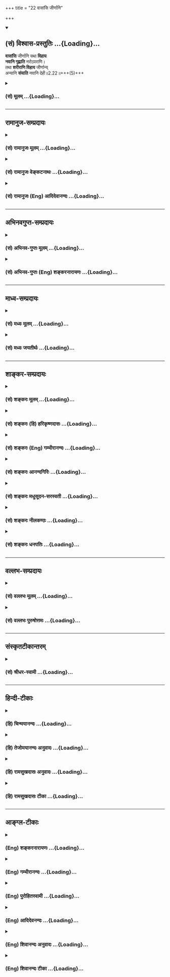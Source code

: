 +++
title = "22 वासांसि जीर्णानि"

+++
<div class="js_include" newlevelforh1="2" title="(सं) विश्वास-प्रस्तुतिः" unfilled url="/purANam_vaiShNavam/mahAbhAratam/06-bhIShma-parva/03-bhagavad-gItA-parva/saMskRtam/vishvAsa-prastutiH/02_sAnkhya-yogaH_sarva-/22_vAsAMsi_jIrNAni.md">
<details open><summary><h2>(सं) विश्वास-प्रस्तुतिः ...{Loading}...</h2></summary>

**वासांसि** जीर्णानि यथा **विहाय**  
**नवानि गृह्णाति** नरोऽपराणि।  
तथा **शरीराणि विहाय** जीर्णान्य्  
अन्यानि **संयाति** नवानि देही॥2.22॥+++(5)+++
</details>
</div>
<div class="js_include collapsed" newlevelforh1="3" title="(सं) मूलम्" unfilled url="/purANam_vaiShNavam/mahAbhAratam/06-bhIShma-parva/03-bhagavad-gItA-parva/saMskRtam/mUlam/02_sAnkhya-yogaH_sarva-/22_vAsAMsi_jIrNAni.md">
<details><summary><h3>(सं) मूलम् ...{Loading}...</h3></summary>

वासांसि जीर्णानि यथा विहाय  
नवानि गृह्णाति नरोऽपराणि।  
तथा शरीराणि विहाय जीर्णा  
न्यन्यानि संयाति नवानि देही।।2.22।।
</details>
</div>


_________________
## रामानुज-सम्प्रदायः
<div class="js_include collapsed" newlevelforh1="3" title="(सं) रामानुजः मूलम्" unfilled url="/purANam_vaiShNavam/mahAbhAratam/06-bhIShma-parva/03-bhagavad-gItA-parva/saMskRtam/rAmAnujaH/mUlam/02_sAnkhya-yogaH_sarva-/22_vAsAMsi_jIrNAni.md">
<details><summary><h3>(सं) रामानुजः मूलम् ...{Loading}...</h3></summary>

।।2.22।। धर्मयुद्धे शरीरं त्यजतां त्यक्तशरीराद् अधिकतरकल्याणशरीरग्रहणं
शास्त्राद् अवगम्यते इति। **जीर्णानि वासांसि विहाय नवानि** कल्याणानि
वासांसि गृह्णताम् इव हर्षनिमित्तिम् एव अत्र उपलभ्यते।  
पुनरपिअविनाशि तु तद्विद्धि येन सर्वमिदं ततम्। (गीता 2।17) इति
पूर्वोक्तम् अविनाशित्वं सुखग्रहणाय  
  
व्यञ्जयन् द्रढयति  

</details>
</div>
<div class="js_include collapsed" newlevelforh1="3" title="(सं) रामानुजः वेङ्कटनाथः" unfilled url="/purANam_vaiShNavam/mahAbhAratam/06-bhIShma-parva/03-bhagavad-gItA-parva/saMskRtam/rAmAnujaH/venkaTanAthaH/02_sAnkhya-yogaH_sarva-/22_vAsAMsi_jIrNAni.md">
<details><summary><h3>(सं) रामानुजः वेङ्कटनाथः ...{Loading}...</h3></summary>

  
  
।।2.22।। शङ्कापूर्वकंवासांसि इति श्लोकमवतारयति यद्यपीति। ननु
सार्वभौमादिशरीरपरित्यागे
तत्तत्कर्मानुरूपनारकतिर्यक्स्थावरादिशरीरपरिग्रहसम्भावनया प्रलयवत्
अपरिगृहीतशरीरतयाऽवस्थितसम्भावनया चास्त्येव शोकनिमित्तम् न च
नूतनत्वमात्रं सुखाय चिरन्तननरपतिगृहपरित्यागेनापि नूतनकारागारप्रवेशादेः
जीर्णोशुकप्रहाणेन नूतनगोणीग्रहणादेश्च दुःखरूपत्वात्। न च वयमिह
मानुषादिशरीरविलयसमनन्तरं अभिनववसनपरिधानवत् अनिमिषदेहादिसङ्ग्रहमुपलभामह
इत्याशङ्क्याह धर्मयुद्धे इति। अधिकतरेति कल्याणविशेषणम्।
नवशब्दाभिप्रेतोक्तिः कल्याणानीति। हर्षनिमित्तमेवेति पुरा शोकाविषयमात्रे
शोकः कृतः इदानीं तु तद्विपरीतहर्षविषये क्रियत इति भावः।  
  
  
  

</details>
</div>
<div class="js_include collapsed" newlevelforh1="3" title="(सं) रामानुजः (Eng) आदिदेवानन्दः" unfilled url="/purANam_vaiShNavam/mahAbhAratam/06-bhIShma-parva/03-bhagavad-gItA-parva/saMskRtam/rAmAnujaH/english/AdidevAnandaH/02_sAnkhya-yogaH_sarva-/22_vAsAMsi_jIrNAni.md">
<details><summary><h3>(सं) रामानुजः (Eng) आदिदेवानन्दः ...{Loading}...</h3></summary>

2.22 That those who give up their bodies in a righteous war get more
beauteous bodies than before, is known through the scriptures. Casting
off worn-out garments and taking new and beautiful ones, can be only a
cause of joy, as seen here in the world in the case of new garments.
Once again Sri Krsna emphasises for easy understanding the
indestructibility of the self, taught before: 'Know that to be
indestructible by which all this is pervaded' (II.17) and confirms it
thus:

</details>
</div>


_________________
## अभिनवगुप्त-सम्प्रदायः
<div class="js_include collapsed" newlevelforh1="3" title="(सं) अभिनव-गुप्तः मूलम्" unfilled url="/purANam_vaiShNavam/mahAbhAratam/06-bhIShma-parva/03-bhagavad-gItA-parva/saMskRtam/abhinava-guptaH/mUlam/02_sAnkhya-yogaH_sarva-/22_vAsAMsi_jIrNAni.md">
<details><summary><h3>(सं) अभिनव-गुप्तः मूलम् ...{Loading}...</h3></summary>

।।2.23।। वासांसि इति। यथा वस्त्राच्छादितः तद्वस्त्रनाशे
समुचितवस्त्रान्तरावृतो न विनश्यति +++(N omits यथा न विनश्यति)+++ एवमात्मा
देहान्तरावृतः।  

</details>
</div>
<div class="js_include collapsed" newlevelforh1="3" title="(सं) अभिनव-गुप्तः (Eng) शङ्करनारायणः" unfilled url="/purANam_vaiShNavam/mahAbhAratam/06-bhIShma-parva/03-bhagavad-gItA-parva/saMskRtam/abhinava-guptaH/english/shankaranArAyaNaH/02_sAnkhya-yogaH_sarva-/22_vAsAMsi_jIrNAni.md">
<details><summary><h3>(सं) अभिनव-गुप्तः (Eng) शङ्करनारायणः ...{Loading}...</h3></summary>

2.22 Vasamsi etc. just as a well - dressed person, on the destruction of
his garment, gets himself dressed in another more suitable garment, and
he does not perish on that account, in the same way the Self, dressed
with different bodies \[behaves\].

</details>
</div>


_________________
## माध्व-सम्प्रदायः
<div class="js_include collapsed" newlevelforh1="3" title="(सं) मध्वः मूलम्" unfilled url="/purANam_vaiShNavam/mahAbhAratam/06-bhIShma-parva/03-bhagavad-gItA-parva/saMskRtam/madhvaH/mUlam/02_sAnkhya-yogaH_sarva-/22_vAsAMsi_jIrNAni.md">
<details><summary><h3>(सं) मध्वः मूलम् ...{Loading}...</h3></summary>

।।2.22।। देहात्मविवेकानुभवार्थं दृष्टान्तमाह वासांसीति।  

</details>
</div>
<div class="js_include collapsed" newlevelforh1="3" title="(सं) मध्वः जयतीर्थः" unfilled url="/purANam_vaiShNavam/mahAbhAratam/06-bhIShma-parva/03-bhagavad-gItA-parva/saMskRtam/madhvaH/jayatIrthaH/02_sAnkhya-yogaH_sarva-/22_vAsAMsi_jIrNAni.md">
<details><summary><h3>(सं) मध्वः जयतीर्थः ...{Loading}...</h3></summary>

।।2.22।। देहानामुपगमापगमयोरप्येक एवायमात्मेत्येतत्देहिनोऽस्मिन् 2।13
इत्यत्रैव सदृष्टान्तमुक्तं अतोवासांसि इति व्यर्थोऽयं श्लोक इत्यत आह
**देहे**ति। कौमारादिदेहानामनतिभिन्नत्वान्न तेन देहात्मनो**र्विवेको**
विनाशित्वाविनाशित्वलक्षणः स्पष्टमनुभवारूढो भवतीति भावः। **दृष्टान्तं**
पूर्वोक्ताद्विलक्षणमिति शेषः। दृष्टान्तमित्युपलक्षणं दार्ष्टान्तिकस्यापि
कथितत्वात्।  

</details>
</div>


_________________
## शाङ्कर-सम्प्रदायः
<div class="js_include collapsed" newlevelforh1="3" title="(सं) शङ्करः मूलम्" unfilled url="/purANam_vaiShNavam/mahAbhAratam/06-bhIShma-parva/03-bhagavad-gItA-parva/saMskRtam/shankaraH/mUlam/02_sAnkhya-yogaH_sarva-/22_vAsAMsi_jIrNAni.md">
<details><summary><h3>(सं) शङ्करः मूलम् ...{Loading}...</h3></summary>

।।2.22।।  
  
वासांसि वस्त्राणि जीर्णानि दुर्बलतां गतानि यथा लोके विहाय परित्यज्य
नवानि अभिनवानि गृह्णाति उपादत्ते नरः पुरुषः अपराणि अन्यानि तथा तद्वदेव
शरीराणि विहाय जीर्णानि अन्यानि संयाति संगच्छति नवानि देही आत्मा पुरुषवत्
अविक्रिय एवेत्यर्थः।।  
कस्मात् अविक्रिय एवेति आह  
  

</details>
</div>
<div class="js_include collapsed" newlevelforh1="3" title="(सं) शङ्करः (हि) हरिकृष्णदासः" unfilled url="/purANam_vaiShNavam/mahAbhAratam/06-bhIShma-parva/03-bhagavad-gItA-parva/saMskRtam/shankaraH/hindI/harikRShNadAsaH/02_sAnkhya-yogaH_sarva-/22_vAsAMsi_jIrNAni.md">
<details><summary><h3>(सं) शङ्करः (हि) हरिकृष्णदासः ...{Loading}...</h3></summary>

।।2.22।। अब हम प्रकृत विषय वर्णन करेंगे। यहाँ ( प्रकरणमें ) आत्माके
अविनाशित्वकी प्रतिज्ञा की गयी है वह किसके सदृश है सो कहा जाता है  
  
जैसे जगत्में मनुष्य पुरानेजीर्ण वस्त्रोंको त्याग कर अन्य नवीन वस्त्रोंको
ग्रहण करते हैं वैसे ही जीवात्मा पुराने शरीरको छोड़कर अन्यान्य नवीन
शरीरोंको प्राप्त करता है। अभिप्राय यह कि ( पुराने वस्त्रोंको छोड़कर नये
धारण करनेवाले ) पुरुषकी भाँति जीवात्मा सदा निर्विकार ही रहता है।  

</details>
</div>
<div class="js_include collapsed" newlevelforh1="3" title="(सं) शङ्करः (Eng) गम्भीरानन्दः" unfilled url="/purANam_vaiShNavam/mahAbhAratam/06-bhIShma-parva/03-bhagavad-gItA-parva/saMskRtam/shankaraH/english/gambhIrAnandaH/02_sAnkhya-yogaH_sarva-/22_vAsAMsi_jIrNAni.md">
<details><summary><h3>(सं) शङ्करः (Eng) गम्भीरानन्दः ...{Loading}...</h3></summary>

2.22 Yatha, as in the world; vihaya, after rejecting jirnani, wornout;
vasamsi, clothes; narah, a man grhnati, takes up; aparani, other;
navani, new ones; tatha, likewise, in that very manner; vihaya, after
rejecting; jirnani, wornout; sarirani, bodies; dehi, the embodied one,
the Self which is surely unchanging like the man (in the example);
samyati, unites with; anyani, other; navani, new ones. This is meaning.

</details>
</div>
<div class="js_include collapsed" newlevelforh1="3" title="(सं) शङ्करः आनन्दगिरिः" unfilled url="/purANam_vaiShNavam/mahAbhAratam/06-bhIShma-parva/03-bhagavad-gItA-parva/saMskRtam/shankaraH/AnandagiriH/02_sAnkhya-yogaH_sarva-/22_vAsAMsi_jIrNAni.md">
<details><summary><h3>(सं) शङ्करः आनन्दगिरिः ...{Loading}...</h3></summary>

।।2.22।। आत्मनोऽविक्रियत्वेन कर्मासंभवं
प्रतिपाद्याविक्रियत्वहेतुसमर्थनार्थमेवोत्तरग्रन्थमवतारयति  **प्रकृतं**
**त्विति।** किं तत्प्रकृतमिति शङ्कमानं प्रत्याह **तत्रेति।**
अविनाशित्वमित्युपलक्षणमविक्रियत्वमित्यर्थः। तदेव दृष्टान्तेन
स्पष्टयितुमुत्तरश्लोकमुत्थापयति **तदित्यादिना।** आत्मनः स्वतो
विक्रियाभावेऽपि पुरातनदेहत्यागे नूतनदेहोपादाने च
विक्रियावत्त्वध्रौव्यादविक्रियत्वमसिद्धमिति चेत्तत्राह **वासांसीति।**
शरीराणि जीर्णानि वयोहानिं गतानि वलीपलितादिसंगतानीत्यर्थः। वाससां
पुरातनानां परित्यागे नवानां चोपादाने
त्यागोपादानकर्तृभूतलौकिकपुरुषस्याप्यविकारित्वेनैकरूपत्ववदात्मनो
देहत्यागोपादानयोरविरुद्धमविक्रियत्वमिति वाक्यार्थमाह **पुरुषवदिति।  
**

</details>
</div>
<div class="js_include collapsed" newlevelforh1="3" title="(सं) शङ्करः मधुसूदन-सरस्वती" unfilled url="/purANam_vaiShNavam/mahAbhAratam/06-bhIShma-parva/03-bhagavad-gItA-parva/saMskRtam/shankaraH/madhusUdana-sarasvatI/02_sAnkhya-yogaH_sarva-/22_vAsAMsi_jIrNAni.md">
<details><summary><h3>(सं) शङ्करः मधुसूदन-सरस्वती ...{Loading}...</h3></summary>

।।2.22।। नन्वेवमात्मनो विनाशित्वाभावेऽपि देहानां विनाशित्वाद्युद्धस्य च
तन्नाशकत्वात्कथं  
  
भीष्मादिदेहानामनेकसुकृतसाधनानां मया युद्धेन विनाशः कार्य इत्याशङ्काया
उत्तरं जीर्णानि विहाय वस्त्राणि नवानि गृह्णाति विक्रियाशून्य एव नरो
यथेत्येतावतैव निर्वाहे अपराणीति विशेषणमुत्कर्षातिशयख्यापनार्थम्। तेन तथा
निकृष्टानि वस्त्राणि विहायोत्कृष्टानि जनो गृह्णातीत्यौचित्यायातम्। तथा
जीर्णानि वयसा तपसा च कृशानि भीष्मादिशरीराणि विहाय अन्यानि देवादिशरीराणि
सर्वोत्कृष्टानि चिरोपार्जितधर्मफलभोगाय संयाति सम्यक्
गर्भवासादिक्लेशव्यतिरेकेण प्राप्नोति। देही  
  
प्रकृष्टधर्मानुष्ठातृदेहवान्भीष्मादिरित्यर्थः। अन्यन्नवतरं कल्याणतरं रूपं
कुरुते पित्र्यं वा गान्धर्वं वा दैवं वा प्राजापत्यं वा ब्राह्मं वा
इत्यादिश्रुतेः। एतदुक्तं भवति भीष्मादयो हि यावज्जीवं
धर्मानुष्ठानक्लेशेनैव जर्जरशरीरा वर्तमानशरीरपातमन्तरेण  
  
तत्फलभोगायासमर्था यदि धर्मयुद्धेन स्वर्गप्रतिबन्धकानि जर्जरशरीराणि
पातयित्वा दिव्यदेहसंपादनेन स्वर्गभोगयोग्याः क्रियन्ते त्वया
तदात्यन्तमुपकृता एव ते। दुर्योधनादीनामपि
स्वर्गभोगयोग्यदेहसंपादनान्महानुपकार एव। तथाचात्यन्तमुपकारके  
  
युद्धेऽपकारकत्वभ्रमं मा कार्षीरितिअपराणि अन्यानि संयाति इति
पदत्रयवशाद्भगवदभिप्राय एवमभ्यूहितः। अनेन  
  
दृष्टान्तेनाविकृतत्वप्रतिपादनमात्मनः क्रियत इति तु प्राचां
व्याख्यानमतिस्पष्टम्।  

</details>
</div>
<div class="js_include collapsed" newlevelforh1="3" title="(सं) शङ्करः नीलकण्ठः" unfilled url="/purANam_vaiShNavam/mahAbhAratam/06-bhIShma-parva/03-bhagavad-gItA-parva/saMskRtam/shankaraH/nIlakaNThaH/02_sAnkhya-yogaH_sarva-/22_vAsAMsi_jIrNAni.md">
<details><summary><h3>(सं) शङ्करः नीलकण्ठः ...{Loading}...</h3></summary>

।।2.22।। ननुब्राह्मणो यजेतजातपुत्रः कृष्णकेशोऽग्नीनादधीत इति आत्मानं
वयोवर्णादिविशेषणवन्तमेवाधिकृत्य कर्मविधयः प्रवर्तन्ते तेन नीलादुत्पलमिव
देहादन्य आत्मावधारयितुं न शक्यत इत्याशङ्क्याह **वासांसीति।** दण्डी
प्रैषानन्वाहेति दण्डस्य विशेषणत्वेऽपि न प्रैषानुवक्तृस्वरूपान्तर्गतत्वम्
एवं ब्राह्मणत्वादेरपि न स्वर्गकामस्वरूपान्तर्गतत्वमिति
वस्त्रदेवदत्तयोरिव जडाजडयोर्देहात्मनोरत्यन्तविलक्षणत्वमस्तीति
वस्त्रनाशेन देवदत्तनाशं मन्वानस्येव तव देहनाशादात्मनाशं
मन्वानस्यात्यन्तमौढ्यं स्पष्टमिति भावः। स्पष्टार्थश्च श्लोकः।  

</details>
</div>
<div class="js_include collapsed" newlevelforh1="3" title="(सं) शङ्करः धनपतिः" unfilled url="/purANam_vaiShNavam/mahAbhAratam/06-bhIShma-parva/03-bhagavad-gItA-parva/saMskRtam/shankaraH/dhanapatiH/02_sAnkhya-yogaH_sarva-/22_vAsAMsi_jIrNAni.md">
<details><summary><h3>(सं) शङ्करः धनपतिः ...{Loading}...</h3></summary>

।।2.22।। नन्वात्मनः पुरातनदेहत्यागे नवीनदेहोपादाने च सति
विक्रियावत्त्वध्रौव्यादविक्रियत्वमसिद्धमित्याशङ्कां दृष्टान्तेन परिहरति
**वासांसीति।** यथा लोके जीर्णानि दुर्बलतां गतानि वस्त्राणि नरः पुरुषः
परित्यज्यापराण्यन्यानि नवान्युपादत्ते तद्वदेव देह्यात्मा जीर्णानि
शरीराणि विहायान्यानि नवानि संगच्छति। जीर्णानीत्यादिविशेषणत्रयेण
वस्त्राणां शरीराणां च जीर्णत्वादिमत्त्वेऽपि तदुपादानत्यागकर्त्रोः
पुरुषदेहिनोस्तत्त्वाभावबोधकेन तयोरविक्रियत्वं कथितम्। तथाच
पुरुषवदविक्रिय एवात्मेत्यर्थः। यत्तु केचित् नन्वेवमात्मनोऽविनाशित्वेऽपि
देहानां विनाशित्वाद्युद्धस्य तन्नाशकत्वात्कथं
भीष्मादिदेहानामनेकसुकृतसाधकानां मया युद्धेन विनाशः कार्य इत्याशङ्कायां
उत्तरं वासांसीति। यथा निकृष्टानि वस्त्राणि विहाय नवान्युत्कृष्टानि जनो
गृह्णाति तथा वयसा तपसा च कृशानि भीष्मादिशरीराणि विहायान्यानि
देवादिशरीराणि सर्वोत्कृष्टानि संयाति देही प्रकृष्टधर्मानुष्ठाता
देहवान्भीष्मादिरित्यर्थः। तथाचात्यन्तमुपकारके युद्धेऽपकारकत्वभ्रमं मा
कार्षीरिति। तच्चिन्त्यम्। प्रकरणविरोधस्य विशेष्याध्याहारदोषस्य च
स्पष्टत्वात् जीर्णानिति विशेषणात् नवीनादिसाधारणशरीरनाशनिमित्तस्य
युद्धस्यात्यन्तोपकारकताया मूलादसिद्धेश्च उक्तरीत्या पराणीति पदस्य
सार्थकत्वेन जीर्णानि विहाय नवानि गृह्णाति विक्रियाशून्य एव नरो
यथेत्येतावतैव निर्वाहे अपराणीति विशेषणमुत्कर्षातिशयख्यापनार्थमिति वर्णनं
त्वयुक्तमिति दिक्। अतएवानेन दृष्टान्तेनाविकृत्वप्रतिपादनमात्मनः क्रियत
इति प्राचां व्याख्यानमतिस्पष्टमिति कटाक्षोऽपि परास्तः।
आत्माविक्रियत्वप्रतिपादकपूर्वोत्तरप्रकरणानुसारिमूलादतिस्पष्टतया
प्रतीयमानस्य भाष्योक्तव्याख्यानस्यैव सभ्यक्त्वात्।  

</details>
</div>


_________________
## वल्लभ-सम्प्रदायः
<div class="js_include collapsed" newlevelforh1="3" title="(सं) वल्लभः मूलम्" unfilled url="/purANam_vaiShNavam/mahAbhAratam/06-bhIShma-parva/03-bhagavad-gItA-parva/saMskRtam/vallabhaH/mUlam/02_sAnkhya-yogaH_sarva-/22_vAsAMsi_jIrNAni.md">
<details><summary><h3>(सं) वल्लभः मूलम् ...{Loading}...</h3></summary>

।।2.22।। नन्वात्मनोऽविनाशेऽपि तदीयभोगसाधनदेहानां विनाशं पर्यालोच्य
शोचामीति चेत्तत्राह वासांसीति। यथेति दृष्टान्तः। नरो जीर्णानि वासांसि
विहायापराणि नवानि गृह्णाति तथा देही जीव आत्मा जीर्णानि शरीराणि
त्यक्त्वाऽन्यानि नवानि प्राप्नोति। कर्मनिबन्धनानां नूतनानां
देहानामवश्यम्भावात् न जीर्णदेहनाशे शोकावकाश इति भावः।  

</details>
</div>
<div class="js_include collapsed" newlevelforh1="3" title="(सं) वल्लभः पुरुषोत्तमः" unfilled url="/purANam_vaiShNavam/mahAbhAratam/06-bhIShma-parva/03-bhagavad-gItA-parva/saMskRtam/vallabhaH/puruShottamaH/02_sAnkhya-yogaH_sarva-/22_vAsAMsi_jIrNAni.md">
<details><summary><h3>(सं) वल्लभः पुरुषोत्तमः ...{Loading}...</h3></summary>

  
  
।।2.22।। ननु भगवत्क्रीडार्थं सृष्टदेहादीनां मारणमपि दोषरूपं अतः शोचामीति
चेत्तत्राह वासांसीति। यथा जीर्णानि कार्यानुपयुक्तानि वासांसि विहाय नवानि
कार्योपयोगीनि अपराणि पूर्वविलक्षणानि नरो गृह्णाति तथा जीर्णानि
मत्क्रीडानुपयुक्तानि शरीराणि विहाय नवानि अन्यानि मत्क्रीडार्थं
विलक्षणरसोत्पादकानि देही संयाति मदिच्छया प्राप्नोती त्यर्थः।  
  
  
  

</details>
</div>


_________________
## संस्कृतटीकान्तरम्
<div class="js_include collapsed" newlevelforh1="3" title="(सं) श्रीधर-स्वामी" unfilled url="/purANam_vaiShNavam/mahAbhAratam/06-bhIShma-parva/03-bhagavad-gItA-parva/saMskRtam/shrIdhara-svAmI/02_sAnkhya-yogaH_sarva-/22_vAsAMsi_jIrNAni.md">
<details><summary><h3>(सं) श्रीधर-स्वामी ...{Loading}...</h3></summary>

।।2.22।। नन्वात्मनोऽविनाशित्वेऽपि तदीयशरीरनाशं पर्यालोच्य शोचामीति
चेत्तत्राह **वासांसीति।** कर्मनिबन्धनभूतानां देहानामवश्यंभावित्वान्न
जीर्णदेहनाशे शोकावकाश इत्यर्थः।  

</details>
</div>


_________________
## हिन्दी-टीकाः
<div class="js_include collapsed" newlevelforh1="3" title="(हि) चिन्मयानन्दः" unfilled url="/purANam_vaiShNavam/mahAbhAratam/06-bhIShma-parva/03-bhagavad-gItA-parva/hindI/chinmayAnandaH/02_sAnkhya-yogaH_sarva-/22_vAsAMsi_jIrNAni.md">
<details><summary><h3>(हि) चिन्मयानन्दः ...{Loading}...</h3></summary>

।।2.22।। गीता के प्राय उद्धृत किये जाने वाले अनेक प्रसिद्ध श्लोकों में
यह एक श्लोक है जिसमें एक अत्यन्त व्यावहारिक दृष्टांत के द्वारा यह स्पष्ट
किया गया है कि किस प्रकार जीवात्मा एक देह को छोड़कर अन्य देह के साथ
तादात्म्य करके नई परिस्थितियों में नए अनुभव प्राप्त करता है। व्यास जी
द्वारा प्रयुक्त यह दृष्टान्त अत्यन्त सुपरिचित है।  
जैसे मनुष्य व्यावहारिक जीवन में भिन्नभिन्न अवसरों पर समयोचित वस्त्रों को
धारण करता है वैसे ही जीवात्मा एक देह को त्यागकर अन्य प्रकार के अनुभव
प्राप्त करने के लिये किसी अन्य देह को धारण करता है। कोई भी व्यक्ति
रात्रिपरिधान (नाईट गाउन) पहने अपने कार्यालय नहीं जाता और न ही कार्यालय
के वस्त्र पहनकर टेनिस खेलता है। वह अवसर और कार्य के अनुकूल वस्त्र पहनता
है। यही बात मृत्यु के विषय में भी है।  
यह दृष्टांत इतना सरल और बुद्धिग्राह्य है कि इसके द्वारा न केवल अर्जुन
वरन् दीर्घ कालावधि के पश्चात भी गीता का कोई भी अध्येता या श्रोता देह
त्याग के विषय को स्पष्ट रूप से समझ सकता है।  
अनुपयोगी वस्त्रों को बदलना किसी के लिये भी पीड़ा की बात नहीं होती और
विशेषकर जब पुराने वस्त्र त्यागकर नए वस्त्र धारण करने हों तब तो कष्ट का
कोई कारण ही नहीं होता। इसी प्रकार जब जीव यह पाता है कि उसका वर्तमान शरीर
उसके लिये अब कोई प्रयोजन नहीं रखता तब वह उस जीर्ण शरीर का त्याग कर देता
है। शरीर के इस जीर्णत्व का निश्चय इसको धारण करने वाला ही कर सकता है
क्योंकि जीर्णत्व का सम्बन्ध न धारणकर्त्ता की आयु से है और न उसकी शारीरिक
अवस्था से है।  
जीर्ण शब्द के तात्पर्य को न समझकर अनेक आलोचक इस श्लोक का विरोध करते हैं।
उनकी मुख्य युक्ति यह है कि जगत् में अनेक बालक और युवक मरते देखे जाते हैं
जिनका शरीर जीर्ण नहीं था। शारीरिक दृष्टि से यह कथन सही होने पर भी जीव की
विकास की दृष्टि से देखें तो यदि जीव के लिये वह शरीर अनुपयोगी हुआ तो उस
शरीर को जीर्ण ही माना जायेगा। कोई धनी व्यक्ति प्रतिवर्ष अपना भवन या वाहन
बदलना चाहता है और हर बार उसे कोई न कोई क्रय करने वाला भी मिल जाता है। उस
धनी व्यक्ति की दृष्टि से वह भवन या वाहन पुराना या अनुपयोगी हो चुका है
परन्तु ग्राहक की दृष्टि से वही घर नये के समान उपयोगी है। इसी प्रकार शरीर
जीर्ण हुआ या नहीं इसका निश्चय उसको धारण करने वाला जीव ही कर सकता है।  
यह श्लोक पुनर्जन्म के सिद्धान्त को दृढ़ करता है जिसकी विवेचना हम 12वें
श्लोक में पहले ही कर चुके हैं।  
इस दृष्टांत के द्वारा अर्जुन को यह बात निश्चय ही समझ में आ गयी होगी कि
मृत्यु केवल उन्हीं को भयभीत करती है जिन्हें उसका ज्ञान नहीं होता है।
परन्तु मृत्यु के रहस्य एवं संकेतार्थ को समझने वाले व्यक्ति को कोई पीड़ा
या शोक नहीं होता जैसे वस्त्र बदलने से शरीर को कोई कष्ट नहीं होता और न ही
एक वस्त्र के त्याग के बाद हम सदैव विवस्त्र अवस्था में ही रहते हैं। इसी
प्रकार विकास की दृष्टि से जीव का भी देह का त्याग होता है और वह नये
अनुभवों की प्राप्ति के लिये उपयुक्त नवीन देह को धारण करता है। उसमें कोई
कष्ट नहीं है। यह विकास और परिवर्तन जीव के लिये है न कि चैतन्य स्वरूप
आत्मा के लिये। आत्मा सदा परिपूर्ण है उसे विकास की आवश्यकता नहीं।  
आत्मा अविकारी अपरिवर्तनशील क्यों है भगवान् कहते हैं  

</details>
</div>
<div class="js_include collapsed" newlevelforh1="3" title="(हि) तेजोमयानन्दः अनुवादः" unfilled url="/purANam_vaiShNavam/mahAbhAratam/06-bhIShma-parva/03-bhagavad-gItA-parva/hindI/tejomayAnandaH/anuvAdaH/02_sAnkhya-yogaH_sarva-/22_vAsAMsi_jIrNAni.md">
<details><summary><h3>(हि) तेजोमयानन्दः अनुवादः ...{Loading}...</h3></summary>

।।2.22।। जैसे मनुष्य जीर्ण वस्त्रों को त्यागकर दूसरे नये वस्त्रों को
धारण करता है, वैसे ही देही जीवात्मा पुराने शरीरों को त्याग कर दूसरे नए
शरीरों को प्राप्त होता है।।

</details>
</div>
<div class="js_include collapsed" newlevelforh1="3" title="(हि) रामसुखदासः अनुवादः" unfilled url="/purANam_vaiShNavam/mahAbhAratam/06-bhIShma-parva/03-bhagavad-gItA-parva/hindI/rAmasukhadAsaH/anuvAdaH/02_sAnkhya-yogaH_sarva-/22_vAsAMsi_jIrNAni.md">
<details><summary><h3>(हि) रामसुखदासः अनुवादः ...{Loading}...</h3></summary>

।।2.22।। मनुष्य जैसे पुराने कपड़ोंको छोड़कर दूसरे नये कपड़े धारण कर लेता
है, ऐसे ही देही पुराने शरीरोंको छोड़कर दूसरे नये शरीरोंमें चला जाता है।

</details>
</div>
<div class="js_include collapsed" newlevelforh1="3" title="(हि) रामसुखदासः टीका" unfilled url="/purANam_vaiShNavam/mahAbhAratam/06-bhIShma-parva/03-bhagavad-gItA-parva/hindI/rAmasukhadAsaH/TIkA/02_sAnkhya-yogaH_sarva-/22_vAsAMsi_jIrNAni.md">
<details><summary><h3>(हि) रामसुखदासः टीका ...{Loading}...</h3></summary>

2.22।।***व्याख्या--*'वासांसि जीर्णानि ৷৷. संयाति नवानि देही'--**इसी
अध्यायके तेरहवें श्लोकमें सूत्ररूपसे कहा गया था कि देहान्तरकी प्राप्तिके
विषयमें धीर पुरुष शोक नहीं करते। अब उसी बातको उदाहरण देकर स्पष्टरूपसे कह
रहे हैं कि जैसे पुराने कपड़ोंके परिवर्तनपर मनुष्यको शोक नहीं होता, ऐसे
ही शरीरोंके परिवर्तनपर भी शोक नहीं होना चाहिये।  
कपड़े मनुष्य ही बदलते हैं, पशु-पक्षी नहीं; अतः यहाँ कपड़े बदलनेके
उदाहरणमें **'नरः'**पद दिया है। यह **'नरः'** पद मनुष्ययोनिका वाचक है
और इसमें स्त्री-पुरुष, बालक-बालिकाएँ, जवान-बूढ़े आदि सभी आ जाते हैं।  
जैसे मनुष्य पुराने कपड़ोंको छोड़कर दूसरे नये कपड़ोंको धारण करता है, ऐसे
ही यह देही पुराने शरीरोंको छोड़कर दूसरे नये शरीरोंको धारण करता है।
पुराना शरीर छोड़नेको 'मरना' कह देते हैं, और नया शरीर धारण करनेको
'जन्मना' कह देते हैं। जबतक प्रकृतिके साथ सम्बन्ध रहता है, तबतक यह देही
पुराने शरीरोंको छोड़कर कर्मोंके अनुसार या अन्तकालीन चिन्तनके अनुसार
नये-नये शरीरोंको प्राप्त होता रहता है।  
यहाँ **'शरीराणि'** पदमें बहुवचन देनेका तात्पर्य है कि जबतक शरीरीको
अपने वास्तविक स्वरूपका यथार्थ बोध नहीं होता, तबतक यह शरीरी अनन्तकालतक
शरीर धारण करता ही रहता है। आजतक इसने कितने शरीर धारण किये हैं, इसकी
गिनती भी सम्भव नहीं है। इस बातको लक्ष्यमें रखकर **'शरीराणि'** पदमें
बहुवचनका प्रयोग किया गया है तथा सम्पूर्ण जीवोंका लक्ष्य करानेके लिये
यहाँ **'देही'** पद आया है।  
  
  
यहाँ श्लोकके पूर्वार्धमें तो जीर्ण कपड़ोंकी बात कही है और उत्तरार्धमें
जीर्ण शरीरोंकी। जीर्ण कपड़ोंका दृष्टान्त शरीरोंमें कैसे लागू होगा; कारण
कि शरीर तो बच्चों और जवानोंके भी मर जाते हैं। केवल बूढ़ोंके जीर्ण शरीर
मर जाते हों, यह बात तो है नहीं! इसका उत्तर यह है कि शरीर तो आयु समाप्त
होनेपर ही मरता है और आयु समाप्त होना ही शरीरका जीर्ण होना है **(टिप्पणी
प₀ 62)**। शरीर चाहे बच्चोंका हो, चाहे जवानोंका हो, चाहे वृद्धोंका हो,
आयु समाप्त होनेपर वे सभी जीर्ण ही कहलायेंगे।  
  
इस श्लोकमें भगवान्ने **'यथा'** और **'तथा'** पद देकर कहा है कि जैसे
मनुष्य पुराने कपड़ोंको छोड़कर नये कपड़े धारण कर लेता है, वैसे ही यह देही
पुराने शरीरोंको छोड़कर नये शरीरोंमें चला जाता है। यहाँ एक शंका होती है।
जैसे कुमार, युवा और वृद्ध अवस्थाएँ अपने-आप होती हैं, वैसे ही देहान्तरकी
प्राप्ति अपने-आप होती है (2। 13) यहाँ तो **'यथा'** (जैसे) और
**'तथा'** (वैसे) घट जाते हैं। परन्तु (इस श्लोकमें) पुराने कपड़ोंको
छोड़नेमें और नये कपड़े धारण करनेमें तो मनुष्यकी स्वतन्त्रता है, पर
पुराने शरीरोंको छोड़नेमें और नये शरीर धारण करनेमें देहीकी स्वतन्त्रता
नहीं है। इसलिये यहाँ **'यथा'** और **'तथा'**कैसे घटेंगे; इसका समाधान
है कि यहाँ भगवान्का तात्पर्य स्वतन्त्रता-परतन्त्रताकी बात कहनेमें नहीं
हैं, प्रत्युत शरीरके वियोगसे होनेवाले शोकको मिटानेमें है। जैसे पुराने
कपड़ोंको छोड़कर नये कपडे धारण करनेपर भी धारण करनेवाला (मनुष्य) वही रहता
है, वैसे ही पुराने शरीरोंको छोड़कर नये शरीरोंमें चले जानेपर भी देही
ज्यों-का-त्यों निर्लिप्तरूपसे रहता है; अतः शोक करनेकी कोई बात है ही
नहीं। इस दृष्टिसे यह दृष्टान्त ठीक ही है।  
दूसरी शंका यह होती है कि पुराने कपड़े छोड़नेमें और नये कपड़े धारण
करनेमें तो सुख होता है, पर पुराने शरीर छोड़नेमें और नये शरीर धारण
करनेमें दुःख होता है। अतः यहाँ **'यथा'** और **'तथा'** कैसे घटेंगे;
इसका समाधान .यह है कि शरीरोंके मरनेका जो दुःख होता है, वह मरनेसे नहीं
होता, प्रत्युत जीनेकी इच्छासे होता है। 'मैं जीता रहूँ'--ऐसी जीनेकी इच्छा
भीतरमें रहती है और मरना पड़ता है तब दुःख होता है। तात्पर्य यह हुआ कि जब
मनुष्य शरीरके साथ एकात्मता कर लेता है, तब वह शरीरके मरनेसे अपना मरना मान
लेता है और दुःखी होता है। परन्तु जो शरीरके साथ अपनी एकात्मता नहीं मानता,
उसको मरनेमें दुःख नहीं होता, प्रत्युत आनन्द होता है! जैसे, मनुष्य
कपड़ोंके साथ अपनी एकात्मता नहीं मानता, तो कपड़ोंको बदलनेमें उसको दुःख
नहीं होता। कारण कि वहाँ उसका यह विवेक स्पष्टतया जाग्रत् रहता है कि कपड़े
अलग है और मैं अलग हूँ। परन्तु वही कपड़ोंका बदलना अगर छोटे बच्चेका किया
जाय, तो वह पुराने कपड़े उतारनेमें और नये कपड़े धारण करनेमें भी रोता है।
उसका यह दुःख केवल मूर्खतासे, नासमझीसे होता है। इस मूर्खताको मिटानेके
लिये ही भगवान्ने यहाँ **'यथा'** और **'तथा'** पद देकर कपड़ोंका
दृष्टान्त दिया है।  
यहाँ भगवान्ने कपड़ोंके धारण करनेमें तो **'गृह्णाति'** (धारण करता है)
क्रिया दी, पर शरीरोंके धारण करनेमें संयाति (जाता है) क्रिया दी, ऐसा
क्रियाभेद भगवान्ने क्यों किया; लौकिक दृष्टिसे बेसमझीके कारण ऐसा दीखता है
कि मनुष्य अपनी जगह रहता हुआ ही कपड़ोंको धारण करता है और देहान्तरकी
प्राप्तिमें देहीको उन-उन देहोंमें जाना पड़ता है। इस लौकिक दृष्टिको लेकर
ही भगवान्ने क्रियाभेद किया है।  
**'विशेष बात'**  
  
गीतामें **'येन सर्वमिदं ततम्'** (2। 17),**'नित्यः सर्वगतः
स्थाणुः'** (2। 24) आदि पदोंसे देहीको सर्वत्र व्याप्त, नित्य, सर्वगत और
स्थिर स्वभाववाला बताया तथा **'संयाति नवानि देही'** (2। 22) **'शरीरं
यदवाप्नोति'**(15। 8) आदि पदोंसे देहीको दूसरे शरीरोंमें जानेकी बात कही
गयी है। अतः जो सर्वगत है, सर्वत्र व्याप्त है, उसका जाना-आना कैसे;
क्योंकि जो जिस देशमें न हो, उस देशमें चला जाय, तो इसको 'जाना' कहते हैं;
और जो दूसरे देशमें है, वह इस देशमें आ जाय, तो इसको 'आना' कहते हैं।
परन्तु देहीके विषयमें तो ये दोनों ही बातें नहीं घटतीं! इसका समाधान यह है
कि जैसे किसीकी बाल्यावस्थासे युवावस्था हो जाती है तो वह कहता है कि 'मैं
जवान हो गया हूँ'। परन्तु वास्तवमें वह स्वयं जवान नहीं हुआ है, प्रत्युत
उसका शरीर जवान हुआ है। इसलिये बाल्यावस्थामें जो वह था, युवावस्थामें भी
वह था ,युवावस्थामें भी वह वही है। परन्तु शरीरसे तादात्म्य माननेके कारण
वह शरीरके परिवर्तनको अपनेमें आरोपित कर लेता है। ऐसे ही आना-जाना
वास्तवमें शरीरका धर्म है, पर शरीरके साथ तादात्म्य होनेसे वह अपनेमें
आना-जाना मान लेता है। अतः वास्तवमें देहीका कहीं भी आना-जाना नहीं होता
केवल शरीरोंके तादात्म्यके कारण उसका आना-जाना प्रतीत होता है।  
  
अब यह प्रश्न होता है कि अनादिकालसे जो जन्म-मरण चला आ रहा है, उसमें कारण
क्या है; कर्मोंकी दृष्टिसे तो शुभाशुभ कर्मोंका फल भोगनेके लिये जन्म-मरण
होता है, ज्ञानकी दृष्टिसे अज्ञानके कारण जन्म-मरण होता है और भक्तिकी
दृष्टिसे भगवान्की विमुखताके कारण जन्म-मरण होता है। इन तीनोंमें भी मुख्य
कारण है कि भगवान्ने जीवको जो स्वतन्त्रता दी है, उसका दुरुपयोग करनेसे ही
जन्म-मरण हो रहा है। अब वह जन्म-मरण मिटे कैसे; मिली हुई स्वतन्त्रताका
सदुपयोग करनेसे जन्म-मरण मिट जायगा। तात्पर्य है कि अपने स्वार्थके लिये
कर्म करनेसे जन्म-मरण हुआ है; अतः अपने स्वार्थका त्याग करके दूसरोंके
हितके लिये कर्म करनेसे जन्म-मरण मिट जायगा। अपनी जानकारीका अनादर करनेसे
**(टिप्पणी प₀ 63)** जन्म-मरण हुआ है; अतः अपनी जानकारीका आदर करनेसे
जन्म-मरण मिट जायगा। भगवान्से विमुख होनेसे जन्म-मरण हुआ है; अतः भगवान्के
सम्मुख होनेसे जन्म-मरण मिट जायगा।  
  
***सम्बन्ध--***पहले दृष्टान्तरूपसे शरीरीकी निर्विकारताका वर्णन करके अब
आगेके तीन श्लोकोंमें उसीका प्रकारान्तरसे वर्णन करते हैं।

</details>
</div>


_________________
## आङ्ग्ल-टीकाः
<div class="js_include collapsed" newlevelforh1="3" title="(Eng) शङ्करनारायणः" unfilled url="/purANam_vaiShNavam/mahAbhAratam/06-bhIShma-parva/03-bhagavad-gItA-parva/english/shankaranArAyaNaH/02_sAnkhya-yogaH_sarva-/22_vAsAMsi_jIrNAni.md">
<details><summary><h3>(Eng) शङ्करनारायणः ...{Loading}...</h3></summary>

2.22. Just as rejecting the tattered garments, a man takes other new
ones, in the same way, rejecting the decayed bodies, the embodied (Self)
rightly proceeds to other new ones.

</details>
</div>
<div class="js_include collapsed" newlevelforh1="3" title="(Eng) गम्भीरानन्दः" unfilled url="/purANam_vaiShNavam/mahAbhAratam/06-bhIShma-parva/03-bhagavad-gItA-parva/english/gambhIrAnandaH/02_sAnkhya-yogaH_sarva-/22_vAsAMsi_jIrNAni.md">
<details><summary><h3>(Eng) गम्भीरानन्दः ...{Loading}...</h3></summary>

2.22 As after rejecting wornout clothes a man takes up other new ones,
likewise after rejecting wornout bodies the embodied one unites with
other new ones.

</details>
</div>
<div class="js_include collapsed" newlevelforh1="3" title="(Eng) पुरोहितस्वामी" unfilled url="/purANam_vaiShNavam/mahAbhAratam/06-bhIShma-parva/03-bhagavad-gItA-parva/english/purohitasvAmI/02_sAnkhya-yogaH_sarva-/22_vAsAMsi_jIrNAni.md">
<details><summary><h3>(Eng) पुरोहितस्वामी ...{Loading}...</h3></summary>

2.22 As a man discards his threadbare robes and puts on new, so the
Spirit throws off Its worn-out bodies and takes fresh ones.

</details>
</div>
<div class="js_include collapsed" newlevelforh1="3" title="(Eng) आदिदेवनन्दः" unfilled url="/purANam_vaiShNavam/mahAbhAratam/06-bhIShma-parva/03-bhagavad-gItA-parva/english/AdidevanandaH/02_sAnkhya-yogaH_sarva-/22_vAsAMsi_jIrNAni.md">
<details><summary><h3>(Eng) आदिदेवनन्दः ...{Loading}...</h3></summary>

2.22 As a man casts off worn-out garments and puts on others that are
new, so does the embodied self cast off Its worn-out bodies and enter
into others that are new.

</details>
</div>
<div class="js_include collapsed" newlevelforh1="3" title="(Eng) शिवानन्दः अनुवादः" unfilled url="/purANam_vaiShNavam/mahAbhAratam/06-bhIShma-parva/03-bhagavad-gItA-parva/english/shivAnandaH/anuvAdaH/02_sAnkhya-yogaH_sarva-/22_vAsAMsi_jIrNAni.md">
<details><summary><h3>(Eng) शिवानन्दः अनुवादः ...{Loading}...</h3></summary>

2.22 Just as a man casts off worn-out clothes and puts on new ones, so
also the embodied Self casts off worn-out bodies and enters others which
are new.

</details>
</div>
<div class="js_include collapsed" newlevelforh1="3" title="(Eng) शिवानन्दः टीका" unfilled url="/purANam_vaiShNavam/mahAbhAratam/06-bhIShma-parva/03-bhagavad-gItA-parva/english/shivAnandaH/TIkA/02_sAnkhya-yogaH_sarva-/22_vAsAMsi_jIrNAni.md">
<details><summary><h3>(Eng) शिवानन्दः टीका ...{Loading}...</h3></summary>

2.22 वासांसि clothes; जीर्णानि worn out; यथा as; विहाय having cast away;
नवानि new; गृह्णाति takes; नरः man; अपराणि others; तथा so; शरीराणि
bodies; विहाय having cast away; जीर्णानि wornout; अन्यानि others; संयाति
enters; नवानि new; देही the embodied (one).No commentary.

</details>
</div>
